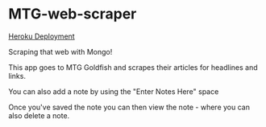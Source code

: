 # MTG-web-scraper

[Heroku Deployment](https://mtg-web-scraper.herokuapp.com/)

Scraping that web with Mongo!

This app goes to MTG Goldfish and scrapes their articles for headlines and links. 

You can also add a note by using the "Enter Notes Here" space

Once you've saved the note you can then view the note - where you can also delete a note.
